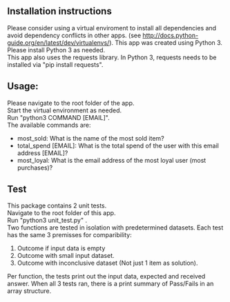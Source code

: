 ## Installation instructions
Please consider using a virtual enviroment to install all dependencies and avoid dependency conflicts in other apps. (see http://docs.python-guide.org/en/latest/dev/virtualenvs/).
This app was created using Python 3. Please install Python 3 as needed.  
This app also uses the requests library. In Python 3, requests needs to be installed via "pip install requests".  

## Usage:
Please navigate to the root folder of the app.  
Start the virtual environment as needed.  
Run "python3 COMMAND [EMAIL]".  
The available commands are:  
* most_sold: What is the name of the most sold item?
* total_spend [EMAIL]: What is the total spend of the user with this email address [EMAIL]?
* most_loyal: What is the email address of the most loyal user (most purchases)?

## Test
This package contains 2 unit tests.  
Navigate to the root folder of this app.  
Run "python3 unit_test.py" .  
Two functions are tested in isolation with predetermined datasets. 
Each test has the same 3 premisses for comparibility:    
1. Outcome if input data is empty
2. Outcome with small input dataset. 
3. Outcome with inconclusive dataset (Not just 1 item as solution).  

Per function, the tests print out the input data, expected and received answer. When all 3 tests ran, there is a print summary of Pass/Fails in an array structure. 


